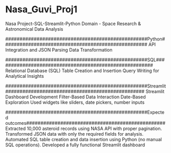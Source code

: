 # Nasa_Guvi_Proj1
Nasa Project-SQL-Streamlit-Python
Domain - Space Research & Astronomical Data Analysis

##################################################Python###################################################
API Integration and JSON Parsing
Data Transformation 

##################################################SQL#######################################################
Relational Database (SQL) Table Creation and Insertion
Query Writing for Analytical Insights

##################################################Streamlit#################################################
Streamlit Dashboard Development
Filter-Based Data Interaction
Date-Based Exploration
Used widgets like sliders, date pickers, number inputs

##################################################Expected outcomes#################################################
Extracted 10,000 asteroid records using NASA API with proper pagination.
Transformed JSON data with only the required fields for analysis.
Automated SQL table creation and data insertion using Python (no manual SQL operations).
Developed a fully functional Streamlit dashboard
